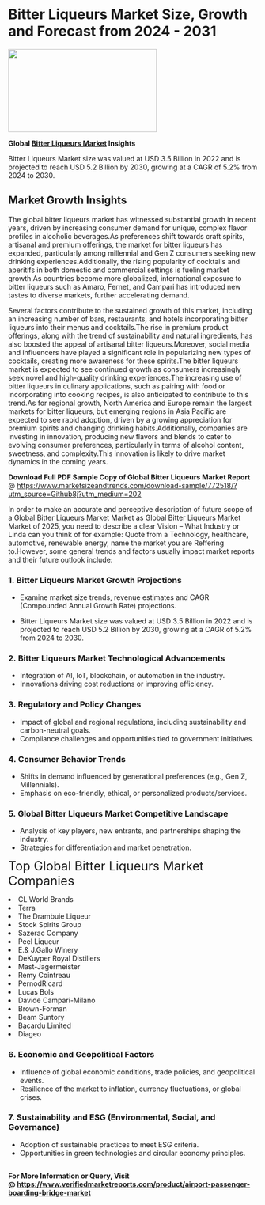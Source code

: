 <H1>Bitter Liqueurs Market Size, Growth and Forecast from 2024 - 2031</H1><img class="aligncenter size-medium wp-image-584254" src="https://thirdeyenews.in/wp-content/uploads/2024/09/Global-Market-Research-300x168.jpeg" alt="" width="300" height="168" /><p><strong>Global&nbsp;<a href="https://www.marketsizeandtrends.com/download-sample/772518/?utm_source=Github8j?utm_medium=202">Bitter Liqueurs Market</a> Insights</strong></p><p>Bitter Liqueurs Market size was valued at USD 3.5 Billion in 2022 and is projected to reach USD 5.2 Billion by 2030, growing at a CAGR of 5.2% from 2024 to 2030.</p><p><h2>Market Growth Insights</h2> <p>The global bitter liqueurs market has witnessed substantial growth in recent years, driven by increasing consumer demand for unique, complex flavor profiles in alcoholic beverages.As preferences shift towards craft spirits, artisanal and premium offerings, the market for bitter liqueurs has expanded, particularly among millennial and Gen Z consumers seeking new drinking experiences.Additionally, the rising popularity of cocktails and aperitifs in both domestic and commercial settings is fueling market growth.As countries become more globalized, international exposure to bitter liqueurs such as Amaro, Fernet, and Campari has introduced new tastes to diverse markets, further accelerating demand.</p> <p>Several factors contribute to the sustained growth of this market, including an increasing number of bars, restaurants, and hotels incorporating bitter liqueurs into their menus and cocktails.The rise in premium product offerings, along with the trend of sustainability and natural ingredients, has also boosted the appeal of artisanal bitter liqueurs.Moreover, social media and influencers have played a significant role in popularizing new types of cocktails, creating more awareness for these spirits.The bitter liqueurs market is expected to see continued growth as consumers increasingly seek novel and high-quality drinking experiences.The increasing use of bitter liqueurs in culinary applications, such as pairing with food or incorporating into cooking recipes, is also anticipated to contribute to this trend.As for regional growth, North America and Europe remain the largest markets for bitter liqueurs, but emerging regions in Asia Pacific are expected to see rapid adoption, driven by a growing appreciation for premium spirits and changing drinking habits.Additionally, companies are investing in innovation, producing new flavors and blends to cater to evolving consumer preferences, particularly in terms of alcohol content, sweetness, and complexity.This innovation is likely to drive market dynamics in the coming years.<p><span class=""><strong>Download Full PDF Sample Copy of Global Bitter Liqueurs Market Report</strong> @ <a href="https://www.marketsizeandtrends.com/download-sample/772518/?utm_source=Github8j?utm_medium=202" target="_blank">https://www.marketsizeandtrends.com/download-sample/772518/?utm_source=Github8j?utm_medium=202</a></span></p><p>In order to make an accurate and perceptive description of future scope of a Global&nbsp;Bitter Liqueurs Market Market as Global&nbsp;Bitter Liqueurs Market Market of 2025, you need to describe a clear Vision &ndash; What Industry or Linda can you think of for example: Quote from a Technology, healthcare, automotive, renewable energy, name the market you are Reffering to.However, some general trends and factors usually impact market reports and their future outlook include:</p><h3>1.&nbsp;<strong>Bitter Liqueurs Market Growth Projections</strong></h3><ul><li>Examine market size trends, revenue estimates and CAGR (Compounded Annual Growth Rate) projections.</li><li><p>Bitter Liqueurs Market size was valued at USD 3.5 Billion in 2022 and is projected to reach USD 5.2 Billion by 2030, growing at a CAGR of 5.2% from 2024 to 2030.</p></li></ul><h3>2.&nbsp;<strong>Bitter Liqueurs Market Technological Advancements</strong></h3><ul><li>Integration of AI, IoT, blockchain, or automation in the industry.</li><li>Innovations driving cost reductions or improving efficiency.</li></ul><h3>3.&nbsp;<strong>Regulatory and Policy Changes</strong></h3><ul><li>Impact of global and regional regulations, including sustainability and carbon-neutral goals.</li><li>Compliance challenges and opportunities tied to government initiatives.</li></ul><h3>4.&nbsp;<strong>Consumer Behavior Trends</strong></h3><ul><li>Shifts in demand influenced by generational preferences (e.g., Gen Z, Millennials).</li><li>Emphasis on eco-friendly, ethical, or personalized products/services.</li></ul><h3>5.&nbsp;<strong>Global Bitter Liqueurs Market Competitive Landscape</strong></h3><ul><li>Analysis of key players, new entrants, and partnerships shaping the industry.</li><li>Strategies for differentiation and market penetration.</li></ul><p data-pm-slice="1 1 []"><span style="color: inherit; font-family: inherit; font-size: 25px;">Top Global Bitter Liqueurs Market Companies</span></p><div class="" data-test-id=""><p><li>CL World Brands</li><li> Terra</li><li> The Drambuie Liqueur</li><li> Stock Spirits Group</li><li> Sazerac Company</li><li> Peel Liqueur</li><li> E.& J.Gallo Winery</li><li> DeKuyper Royal Distillers</li><li> Mast-Jagermeister</li><li> Remy Cointreau</li><li> PernodRicard</li><li> Lucas Bols</li><li> Davide Campari-Milano</li><li> Brown-Forman</li><li> Beam Suntory</li><li> Bacardu Limited</li><li> Diageo</li></p></div><h3>6.&nbsp;<strong>Economic and Geopolitical Factors</strong></h3><ul><li>Influence of global economic conditions, trade policies, and geopolitical events.</li><li>Resilience of the market to inflation, currency fluctuations, or global crises.</li></ul><h3>7.&nbsp;<strong>Sustainability and ESG (Environmental, Social, and Governance)</strong></h3><ul><li>Adoption of sustainable practices to meet ESG criteria.</li><li>Opportunities in green technologies and circular economy principles.</li></ul><h2><strong style="font-size: 14px;">For More Information or Query, Visit @&nbsp;</strong><a style="background-color: #ffffff; font-size: 14px;" href="https://www.marketsizeandtrends.com/report/bitter-liqueurs-market/" target="_blank">https://www.verifiedmarketreports.com/product/airport-passenger-boarding-bridge-market</a></h2>